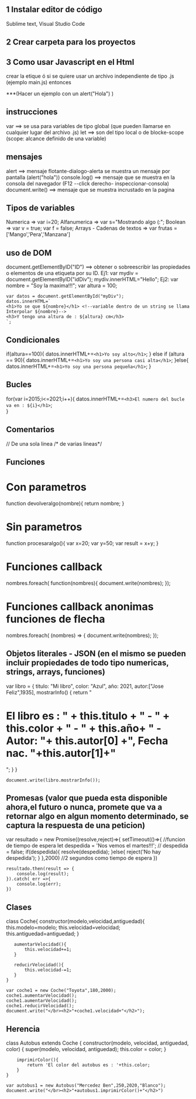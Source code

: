 ## 1 Instalar editor de código
Sublime text, Visual Studio Code

## 2 Crear carpeta para los proyectos

## 3 Como usar Javascript en el Html
crear la etique <script type="text/javascript"> Aquí va el codigo JS</script> ó
si se quiere usar un archivo independiente de tipo .js (ejemplo main.js) entonces
<script type="text/javascript" src="main.js"></script>
***(Hacer un ejemplo con un alert("Hola") )

## instrucciones 
var ==> se usa para variables de tipo global (que pueden llamarse en cualquier lugar del archivo .js)
let ==> son del tipo local o de blocke-scope (scope: alcance definido de una variable)

## mensajes
alert ==> mensaje flotante-dialogo-alerta se muestra un mensaje por pantalla (alert("hola"))
console.log() ==> mensaje que se muestra en la consola del navegador (F12 --click derecho- inspeccionar-consola)
document.write() ==> mensaje que se muestra incrustado en la pagina

## Tipos de variables
Numerica => var i=20;
Alfanumerica => var s="Mostrando algo (:";
Boolean => var v = true; var f = false;
Arrays - Cadenas de textos => var frutas =['Mango','Pera','Manzana'] 

## uso de DOM
document.getElementByID("ID") ==> obtener o sobreescribir las propiedades o elementos de una etiqueta por su ID. 
Ej1: 
var mydiv = document.getElementByID("idDiv");
mydiv.innerHTML="Hello";
Ej2: 
   var nombre = "Soy la maxima!!!";
    var altura = 100;

    var datos = document.getElementById("myDiv");
    datos.innerHTML=`
    <h1>Yo se que ${nombre}</h1> <!--variable dentro de un string se llama Interpolar ${nombre}-->
    <h3>Y tengo una altura de : ${altura} cm</h3> 
    `;

 ##  Condicionales
 if(altura==100){
        datos.innerHTML+=`<h1>Yo soy alto</h1>`;
    } else if (altura == 90){
        datos.innerHTML+=`<h1>Yo soy una persona casi alta</h1>`;
    }else{
        datos.innerHTML+=`<h1>Yo soy una persona pequeña</h1>`;
    }

## Bucles
 for(var i=2015;i<=2021;i++){
        datos.innerHTML+=`<h3>El numero del bucle va en : ${i}</h1>`;    
    }

## Comentarios
// De una sola linea
/* de varias
lineas*/

## Funciones
# Con parametros
function devolveralgo(nombre){
   return nombre;
}

# Sin parametros
function procesaralgo(){
  var x=20;
  var y=50;
  var result = x+y;
}

# Funciones callback
nombres.foreach( function(nombres){
    document.write(nombres);
}); 

# Funciones callback anonimas funciones de flecha
nombres.foreach( (nombres) => {
    document.write(nombres);
});

## Objetos literales - JSON (en el mismo se pueden incluir propiedades de todo tipo numericas, strings, arrays, funciones)
 var libro = {
        titulo: "Mi libro",
        color: "Azul",
        año: 2021,
        autor:["Jose Feliz",1935],
        mostrarInfo() {
            return "</br> <h1> El libro es : " + this.titulo + " - " + this.color + " - " + this.año+ 
            " - Autor: "+ this.autor[0] +", Fecha nac. "+this.autor[1]+"</h1>";
        }
    }

    document.write(libro.mostrarInfo());

## Promesas (valor que pueda esta disponible ahora,el futuro o nunca, promete que va a retornar algo en algun momento determinado,  se captura la respuesta de una peticion)
  var resultado = new Promise((resolve,reject)=>{
        setTimeout(()=>{ //funcion de tiempo de espera
          let despedida = 'Nos vemos el martes!!!';
         // despedida = false;
          if(despedida){
              resolve(despedida);
          }else{
              reject('No hay despedida');
          }
        },2000) //2 segundos como tiempo de espera
    })

    resultado.then(result => {
        console.log(result);
    }).catch( err =>{
        console.log(err);
    })

## Clases 
   class Coche{
       constructor(modelo,velocidad,antiguedad){
           this.modelo=modelo;
           this.velocidad=velocidad;
           this.antiguedad=antiguedad;
       }

       aumentarVelocidad(){
           this.velocidad+=1;
       }

       reducirVelocidad(){           
           this.velocidad-=1;
       }
    }

    var coche1 = new Coche("Toyota",180,2000);
    coche1.aumentarVelocidad();
    coche1.aumentarVelocidad();
    coche1.reducirVelocidad();
    document.write("</br><h2>"+coche1.velocidad+"</h2>");

## Herencia
   class Autobus extends Coche {
        constructor(modelo, velocidad, antiguedad, color) {
            super(modelo, velocidad, antiguedad);
            this.color = color;
        }

        imprimirColor(){
            return 'El color del autobus es : '+this.color;
        }
    }

    var autobus1 = new Autobus("Mercedez Ben",250,2020,"Blanco");
    document.write("</br><h2>"+autobus1.imprimirColor()+"</h2>")
